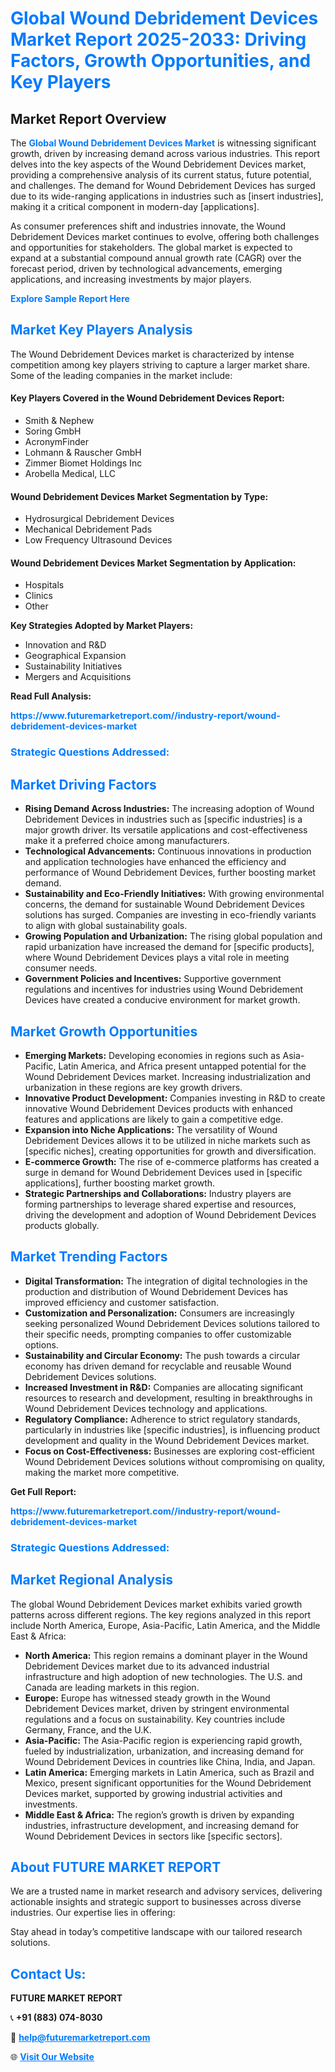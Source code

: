 <h1 style="color: #007BFF;">Global Wound Debridement Devices Market Report 2025-2033: Driving Factors, Growth Opportunities, and Key Players</h1>

<section id="overview">
<h2>Market Report Overview</h2>
<p>The <a href="https://www.futuremarketreport.com//industry-report/wound-debridement-devices-market" style="color: #007BFF; text-decoration: none;"><strong>Global Wound Debridement Devices Market</strong></a> is witnessing significant growth, driven by increasing demand across various industries. This report delves into the key aspects of the Wound Debridement Devices market, providing a comprehensive analysis of its current status, future potential, and challenges. The demand for Wound Debridement Devices has surged due to its wide-ranging applications in industries such as [insert industries], making it a critical component in modern-day [applications].</p>
<p>As consumer preferences shift and industries innovate, the Wound Debridement Devices market continues to evolve, offering both challenges and opportunities for stakeholders. The global market is expected to expand at a substantial compound annual growth rate (CAGR) over the forecast period, driven by technological advancements, emerging applications, and increasing investments by major players.</p>
</section>

<section id="overview">
<p><a href="https://www.futuremarketreport.com//request-sample/reportId=89516" style="color: #007BFF; text-decoration: none;"><strong>Explore Sample Report Here</strong></a></p>
</section>

<section id="key-players">
<h2 style="color: #007BFF;">Market Key Players Analysis</h2>
<p>The Wound Debridement Devices market is characterized by intense competition among key players striving to capture a larger market share. Some of the leading companies in the market include:</p>
<h4>Key Players Covered in the Wound Debridement Devices Report:</h4>
<ul><li>Smith &amp; Nephew</li><li>Soring GmbH</li><li>AcronymFinder</li><li>Lohmann &amp; Rauscher GmbH</li><li>Zimmer Biomet Holdings Inc</li><li>Arobella Medical, LLC</li></ul>
<h4>Wound Debridement Devices Market Segmentation by Type:</h4>
<ul><li>Hydrosurgical Debridement Devices</li><li>Mechanical Debridement Pads</li><li>Low Frequency Ultrasound Devices</li></ul>

<h4>Wound Debridement Devices Market Segmentation by Application:</h4>
<ul><li>Hospitals</li><li>Clinics</li><li>Other</li></ul>
<p><strong>Key Strategies Adopted by Market Players:</strong></p>
<ul>
<li>Innovation and R&D</li>
<li>Geographical Expansion</li>
<li>Sustainability Initiatives</li>
<li>Mergers and Acquisitions</li>
</ul>
</section>

<section>
<p><strong>Read Full Analysis: </strong></p><a href="https://www.futuremarketreport.com//industry-report/wound-debridement-devices-market" style="color: #007BFF; text-decoration: none;"><strong>https://www.futuremarketreport.com//industry-report/wound-debridement-devices-market</strong></a>
<h3 style="color: #007BFF;">Strategic Questions Addressed:</h3>
</section>

<section id="driving-factors">
<h2 style="color: #007BFF;">Market Driving Factors</h2>
<ul>
<li><strong>Rising Demand Across Industries:</strong> The increasing adoption of Wound Debridement Devices in industries such as [specific industries] is a major growth driver. Its versatile applications and cost-effectiveness make it a preferred choice among manufacturers.</li>
<li><strong>Technological Advancements:</strong> Continuous innovations in production and application technologies have enhanced the efficiency and performance of Wound Debridement Devices, further boosting market demand.</li>
<li><strong>Sustainability and Eco-Friendly Initiatives:</strong> With growing environmental concerns, the demand for sustainable Wound Debridement Devices solutions has surged. Companies are investing in eco-friendly variants to align with global sustainability goals.</li>
<li><strong>Growing Population and Urbanization:</strong> The rising global population and rapid urbanization have increased the demand for [specific products], where Wound Debridement Devices plays a vital role in meeting consumer needs.</li>
<li><strong>Government Policies and Incentives:</strong> Supportive government regulations and incentives for industries using Wound Debridement Devices have created a conducive environment for market growth.</li>
</ul>
</section>

<section id="growth-opportunities">
<h2 style="color: #007BFF;">Market Growth Opportunities</h2>
<ul>
<li><strong>Emerging Markets:</strong> Developing economies in regions such as Asia-Pacific, Latin America, and Africa present untapped potential for the Wound Debridement Devices market. Increasing industrialization and urbanization in these regions are key growth drivers.</li>
<li><strong>Innovative Product Development:</strong> Companies investing in R&D to create innovative Wound Debridement Devices products with enhanced features and applications are likely to gain a competitive edge.</li>
<li><strong>Expansion into Niche Applications:</strong> The versatility of Wound Debridement Devices allows it to be utilized in niche markets such as [specific niches], creating opportunities for growth and diversification.</li>
<li><strong>E-commerce Growth:</strong> The rise of e-commerce platforms has created a surge in demand for Wound Debridement Devices used in [specific applications], further boosting market growth.</li>
<li><strong>Strategic Partnerships and Collaborations:</strong> Industry players are forming partnerships to leverage shared expertise and resources, driving the development and adoption of Wound Debridement Devices products globally.</li>
</ul>
</section>

<section id="trending-factors">
<h2 style="color: #007BFF;">Market Trending Factors</h2>
<ul>
<li><strong>Digital Transformation:</strong> The integration of digital technologies in the production and distribution of Wound Debridement Devices has improved efficiency and customer satisfaction.</li>
<li><strong>Customization and Personalization:</strong> Consumers are increasingly seeking personalized Wound Debridement Devices solutions tailored to their specific needs, prompting companies to offer customizable options.</li>
<li><strong>Sustainability and Circular Economy:</strong> The push towards a circular economy has driven demand for recyclable and reusable Wound Debridement Devices solutions.</li>
<li><strong>Increased Investment in R&D:</strong> Companies are allocating significant resources to research and development, resulting in breakthroughs in Wound Debridement Devices technology and applications.</li>
<li><strong>Regulatory Compliance:</strong> Adherence to strict regulatory standards, particularly in industries like [specific industries], is influencing product development and quality in the Wound Debridement Devices market.</li>
<li><strong>Focus on Cost-Effectiveness:</strong> Businesses are exploring cost-efficient Wound Debridement Devices solutions without compromising on quality, making the market more competitive.</li>
</ul>
</section>

<section>
<p><strong>Get Full Report: </strong></p><a href="https://www.futuremarketreport.com//industry-report/wound-debridement-devices-market" style="color: #007BFF; text-decoration: none;"><strong>https://www.futuremarketreport.com//industry-report/wound-debridement-devices-market</strong></a>
<h3 style="color: #007BFF;">Strategic Questions Addressed:</h3>
</section>


<section id="regional-analysis">
<h2 style="color: #007BFF;">Market Regional Analysis</h2>
<p>The global Wound Debridement Devices market exhibits varied growth patterns across different regions. The key regions analyzed in this report include North America, Europe, Asia-Pacific, Latin America, and the Middle East & Africa:</p>
<ul>
<li><strong>North America:</strong> This region remains a dominant player in the Wound Debridement Devices market due to its advanced industrial infrastructure and high adoption of new technologies. The U.S. and Canada are leading markets in this region.</li>
<li><strong>Europe:</strong> Europe has witnessed steady growth in the Wound Debridement Devices market, driven by stringent environmental regulations and a focus on sustainability. Key countries include Germany, France, and the U.K.</li>
<li><strong>Asia-Pacific:</strong> The Asia-Pacific region is experiencing rapid growth, fueled by industrialization, urbanization, and increasing demand for Wound Debridement Devices in countries like China, India, and Japan.</li>
<li><strong>Latin America:</strong> Emerging markets in Latin America, such as Brazil and Mexico, present significant opportunities for the Wound Debridement Devices market, supported by growing industrial activities and investments.</li>
<li><strong>Middle East & Africa:</strong> The region’s growth is driven by expanding industries, infrastructure development, and increasing demand for Wound Debridement Devices in sectors like [specific sectors].</li>
</ul>
</section>

<footer>
<h2 style="color: #007BFF;">About FUTURE MARKET REPORT</h2>
<p>We are a trusted name in market research and advisory services, delivering actionable insights and strategic support to businesses across diverse industries. Our expertise lies in offering:</p>

<p>Stay ahead in today’s competitive landscape with our tailored research solutions.</p>

<h2 style="color: #007BFF;">Contact Us:</h2>
<p><strong>FUTURE MARKET REPORT</strong></p>
<p>📞 <strong>+91 (883) 074-8030</strong></p>
<p>📧 <strong><a href="mailto:help@futuremarketreport.com" style="color: #007BFF;">help@futuremarketreport.com</a></strong></p>
<p>🌐 <strong><a href="https://www.futuremarketreport.com/" style="color: #007BFF;">Visit Our Website</a></strong></p>
</footer>